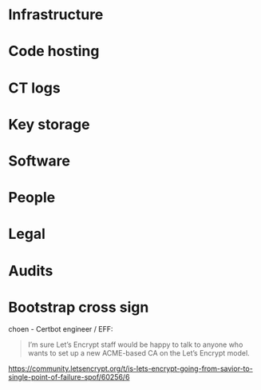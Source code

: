 # Infrastructure
# Code hosting
# CT logs
# Key storage
# Software
# People
# Legal
# Audits
# Bootstrap cross sign

choen - Certbot engineer / EFF:

> I’m sure Let’s Encrypt staff would be happy to talk to anyone who wants to set up a new ACME-based CA on the Let’s Encrypt model.

https://community.letsencrypt.org/t/is-lets-encrypt-going-from-savior-to-single-point-of-failure-spof/60256/6
